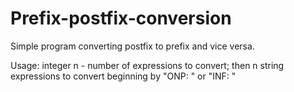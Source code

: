 # Prefix-postfix-conversion
Simple program converting postfix to prefix and vice versa.

Usage:
integer n - number of expressions to convert; then n string expressions to convert beginning by "ONP: " or "INF: " 
